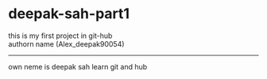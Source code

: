 # deepak-sah-part1
this is my first project in git-hub
<br>
authorn name (Alex_deepak90054)
<hr>
own neme is deepak sah learn git and hub

